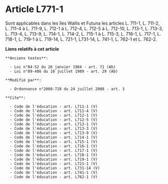 # Article L771-1

Sont applicables dans les îles Wallis et Futuna les articles L. 711-1, L. 711-2, 
L. 711-4 à L. 711-9, L. 712-1 à L. 712-4, L. 712-5 à L. 712-10, L. 713-1, L. 713-3, L. 713-4, L. 713-9, L. 714-1, L. 714-2,
L. 715-1 à L. 715-3, L. 716-1, L. 717-1, L. 718-1, L. 719-1 à L. 719-14, L. 721-1, L731-14, L. 741-1, L. 762-1 et L. 762-2.

**Liens relatifs à cet article**

	**Anciens textes**:

	  - Loi n°84-52 du 26 janvier 1984 - art. 71 (Ab)
	  - Loi n°89-486 du 10 juillet 1989 - art. 29 (Ab)

	**Modifié par**:

	  - Ordonnance n°2008-728 du 24 juillet 2008 - art. 3

	**Cite**:

	  - Code de l'éducation - art. L711-1 (V)
	  - Code de l'éducation - art. L711-4 (V)
	  - Code de l'éducation - art. L712-1 (V)
	  - Code de l'éducation - art. L712-5 (V)
	  - Code de l'éducation - art. L713-1 (V)
	  - Code de l'éducation - art. L713-3 (V)
	  - Code de l'éducation - art. L713-9 (V)
	  - Code de l'éducation - art. L714-1 (V)
	  - Code de l'éducation - art. L715-1 (V)
	  - Code de l'éducation - art. L716-1 (V)
	  - Code de l'éducation - art. L717-1 (V)
	  - Code de l'éducation - art. L718-1 (V)
	  - Code de l'éducation - art. L719-1 (V)
	  - Code de l'éducation - art. L721-1 (V)
	  - Code de l'éducation - art. L731-14 (V)
	  - Code de l'éducation - art. L741-1 (V)
	  - Code de l'éducation - art. L762-1 (V)
